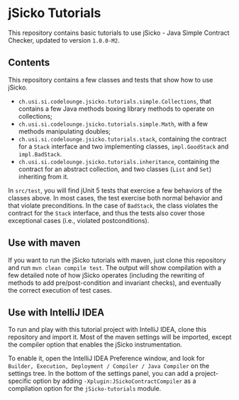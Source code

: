 # jSicko Tutorials

This repository contains basic tutorials to use jSicko - Java Simple Contract 
Checker, updated to version `1.0.0-M2`.

## Contents

This repository contains a few classes and tests that show how to use jSicko.

* `ch.usi.si.codelounge.jsicko.tutorials.simple.Collections`, that contains a few Java methods boxing library methods to operate on collections;
* `ch.usi.si.codelounge.jsicko.tutorials.simple.Math`, with a few methods manipulating doubles; 
* `ch.usi.si.codelounge.jsicko.tutorials.stack`, containing the contract for a `Stack` interface and two implementing classes, `impl.GoodStack` and `impl.BadStack`.
* `ch.usi.si.codelounge.jsicko.tutorials.inheritance`, containing the contract for an abstract collection, and two classes (`List` and `Set`) inheriting from it.

In `src/test`, you will find jUnit 5 tests that exercise a few behaviors of the classes above.
In most cases, the test exercise both normal behavior and that violate preconditions.
In the case of `BadStack`, the class violates the contract for the `Stack` interface,
and thus the tests also cover those exceptional cases (i.e., violated postconditions).

## Use with maven

If you want to run the jSicko tutorials with maven, just clone this
repository and run `mvn clean compile test`. The output will show compilation with a few
detailed note of how jSicko operates (including the rewriting of methods to
add pre/post-condition and invariant checks), and eventually the correct
execution of test cases.

## Use with IntelliJ IDEA

To run and play with this tutorial project with IntelliJ IDEA, clone this repository and import it. 
Most of the maven settings will be imported, except the compiler option that enables the jSicko
instrumentation. 

To enable it, open the IntelliJ IDEA Preference window, and look for `Builder, Execution, Deployment / Compiler / Java Compiler` on the settings tree. In the bottom of the settings panel, you can add a project-specific option by adding `-Xplugin:JSickoContractCompiler` as a compilation option for the `jSicko-tutorials` module.


